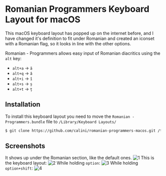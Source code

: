 # Romanian Programmers Keyboard Layout for macOS

This macOS keyboard layout has popped up on the internet before, and I have changed it's definition to fit under Romanian and created an iconset with a Romanian flag, so it looks in line with the other options. 

Romanian - Programmers allows easy input of Romanian diacritics using the `alt` key:

* `alt+a` -> `ă`
* `alt+q` -> `â`
* `alt+i` -> `î`
* `alt+s` -> `ș`
* `alt+t` -> `ț`

## Installation

To install this keyboard layout you need to move the `Romanian - Programmers.bundle` file to `/Library/Keyboard Layouts/`

```bash
$ git clone https://github.com/calini/romanian-programmers-macos.git /tmp/romanian-programmers-macos && sudo cp -r /tmp/romanian-programmers-macos/Romanian\ -\ Programmers.bundle /Library/Keyboard\ Layouts/
```

## Screenshots

It shows up under the Romanian section, like the default ones.
![1](screenshots/1.png)
This is the keyboard layout:
![2](screenshots/2.png)
While holding `option`:
![3](screenshots/3.png)
While holding `option+shift`:
![4](screenshots/4.png)
